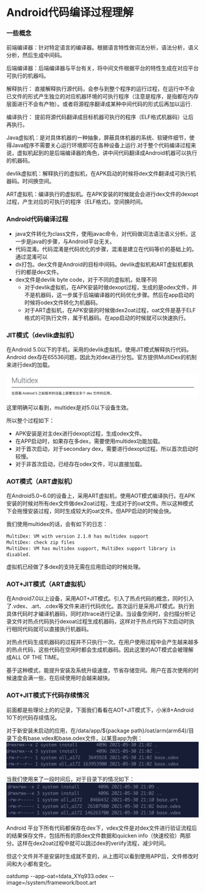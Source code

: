 Android代码编译过程理解
====================

### 一些概念

前端编译器：针对特定语言的编译器。根据语言特性做词法分析，语法分析，语义分析，然后生成中间码。

后端编译器：后端编译器与平台有关，将中间文件根据平台的特性生成在对应平台可执行的机器吗。

解释执行： 直接解释执行源代码，会参与到整个程序的运行过程，在运行中不会已文件的形式产生独立的对应机器环境的可执行程序（注意是程序，是指都在内存层面进行不会有产物）。或者将源程序翻译成某种中间代码的形式后再加以运行.

编译执行： 提前将源代码翻译成目标机器可执行的程序（ELF格式机器码）让后再执行。

Java虚拟机：是对具体机器的一种抽象，屏蔽具体机器的系统、软硬件细节，使得Java程序不需要关心运行环境即可在各种设备上运行.对于整个代码编译过程来说，虚拟机起到的是后端编译器的角色，讲中间代码翻译成Android机器可以执行的机器码。

devlik虚拟机：解释执行的虚拟机，在APK启动的时候将dex文件翻译成可执行机器码。时间换空间。

ART虚拟机：编译执行的虚拟机。在APK安装的时候就会会进行dex文件的dexopt过程，产生对应的可执行的程序（ELF格式)。空间换时间。


### Android代码编译过程

* java文件转化为class文件，使用javac命令，对代码做词法语法语义分析。这一步是java的步骤，与Android平台无关。
* 代码混淆。代码混淆是代码优化的步骤，混淆是建立在代码等价的基础上的。通过混淆可以
* dx打包。dex文件是Android的目标中间码。devlik虚拟机和ART虚拟机都执行的都是dex文件。
* dex文件是devlik byte code，对于不同的虚拟机，处理不同
    * 对于devlik虚拟机，在APK安装时做dexopt过程，生成的是odex文件，并不是机器码，这一步属于后端编译器的代码优化步骤。然后在app启动的时候将odex文件转化为机器码。
    * 对于ART虚拟机，在APK安装的时候做dex2oat过程，oat文件是基于ELF格式的可执行文件，属于机器码。在app启动的时候就可以快速执行。

### JIT模式（devlik虚拟机）
在Android 5.0以下的手机，采用的devlik虚拟机，使用JIT模式解释执行代码。Android dex存在65536问题，因此为对dex进行分包。官方提供MultiDex的机制来进行dex的加载。

![multidex](./multidex.png)

这里明确可以看到，multidex是对5.0以下设备生效。

所以整个过程如下：

* APK安装是对主dex进行dexopt过程，生成odex文件。
* 在APP启动时，如果存在多dex，需要使用multidex功能加载。
* 对于首次启动，对于secondary dex，需要进行dexopt过程。所以首次启动时较慢。
* 对于非首次启动，已经存在odex文件，可以直接加载。

### AOT模式（ART虚拟机）
在Android5.0~6.0的设备上，采用ART虚拟机，使用AOT模式编译执行。在APK安装的时候对所有dex文件做dex2oat过程，生成对于的oat文件。所以这种模式下会拖慢安装过程，同时生成较大的oat文件。但APP启动的时候会快。

我们使用multidex的话，会有如下的日志：
```
MultiDex: VM with version 2.1.0 has multidex support
MultiDex: check zip files
MultiDex: VM has multidex support, MultiDex support library is disabled.
```

虚拟机已经做了多dex的支持无需在应用启动的时候处理。

### AOT+JIT模式（ART虚拟机）
在Android7.0以上设备，采用AOT+JIT模式。引入了热点代码的概念，同时引入了.vdex、.art、.cdex等文件来进行代码优化。首次运行是采用JIT模式。执行到具体代码时才编译机器码，同时对trace进行记录。当设备空闲时，会扫描分析记录文件对热点代码执行dexoat过程生成机器码，这样对于热点代码下次启动时执行相同代码就可以直接执行机器码。

对热点代码生成机器码的过程并不只执行一次。在用户使用过程中会产生越来越多的热点代码，这些代码在空闲时都会生成机器码。因此这里的AOT模式会被理解成ALL OF THE TIME。

基于这种模式，能提升安装及系统升级速度，节省存储空间。用户在首次使用的时候速度会满一些，在后续使用时会越来越快。


### AOT+JIT模式下代码存续情况
前面都是些理论上的的记录，下面我们看看在AOT+JIT模式下，小米8+Android 10下的代码存续情况。

对于新安装未启动的应用，在/data/app/${package path}/oat/arm(arm64)/目录下会有base.vdex和base.odex文件，以某音app为例：
![install_oat](./install_oat.png)

当我们使用来了一段时间后，对于目录下的情况如下：
![use_1](./use_1.png)

Android 平台下所有代码都保存在dex下，vdex文件是对dex文件进行验证流程后的结果保存文件，包括所有的原dex文件数据和quicken info（快速校验）两部分。这样在dex2oat过程中就可以跳过dex的veriify流程，减少时间。

但这个文件并不是安装时生成就不变的，从上图可以看到使用APP后，文件修改时间和大小都有变化。



oatdump --app-oat=tdata_XYq933.odex --image=/system/framework/boot.art




